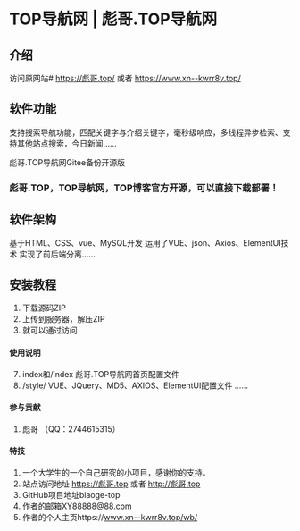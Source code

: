 #  TOP导航网 | 彪哥.TOP导航网 

## 介绍
访问原网站# https://彪哥.top/  或者 https://www.xn--kwrr8v.top/

## 软件功能
支持搜索导航功能，匹配关键字与介绍关键字，毫秒级响应，多线程异步检索、支持其他站点搜索，今日新闻……

彪哥.TOP导航网Gitee备份开源版
### 彪哥.TOP，TOP导航网，TOP博客官方开源，可以直接下载部署！

## 软件架构
基于HTML、CSS、vue、MySQL开发
运用了VUE、json、Axios、ElementUI技术
实现了前后端分离……

## 安装教程

1.  下载源码ZIP
2.  上传到服务器，解压ZIP
3.  就可以通过访问

#### 使用说明

7.  index和/index  彪哥.TOP导航网首页配置文件
8.  /style/ VUE、JQuery、MD5、AXIOS、ElementUI配置文件
……

#### 参与贡献

1.  彪哥    （QQ：2744615315）

#### 特技

1.  一个大学生的一个自己研究的小项目，感谢你的支持。
2.  站点访问地址 https://彪哥.top 或者 http://彪哥.top
3.  GitHub项目地址biaoge-top
4.  作者的邮箱XY88888@88.com
5.  作者的个人主页https://www.xn--kwrr8v.top/wb/
